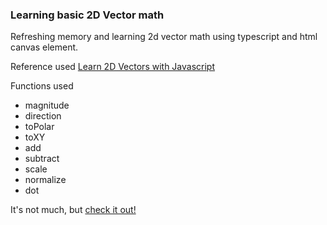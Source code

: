 ### Learning basic 2D Vector math

Refreshing memory and learning 2d vector math using typescript and html canvas element.

Reference used [Learn 2D Vectors with Javascript](https://www.youtube.com/watch?v=nzyOCd9FcCA)

Functions used

- magnitude
- direction
- toPolar
- toXY
- add
- subtract
- scale
- normalize
- dot

It's not much, but [check it out!](https://ojube002.github.io/2d-vector-math/)
